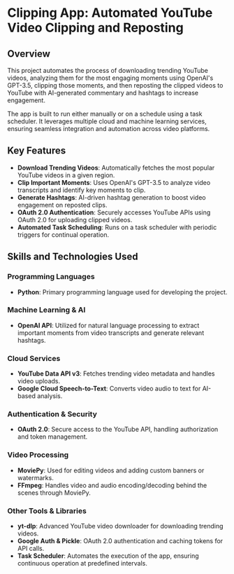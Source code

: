 # Clipping App: Automated YouTube Video Clipping and Reposting

## Overview

This project automates the process of downloading trending YouTube videos, analyzing them for the most engaging moments using OpenAI's GPT-3.5, clipping those moments, and then reposting the clipped videos to YouTube with AI-generated commentary and hashtags to increase engagement.

The app is built to run either manually or on a schedule using a task scheduler. It leverages multiple cloud and machine learning services, ensuring seamless integration and automation across video platforms.

## Key Features

- **Download Trending Videos**: Automatically fetches the most popular YouTube videos in a given region.
- **Clip Important Moments**: Uses OpenAI's GPT-3.5 to analyze video transcripts and identify key moments to clip.
- **Generate Hashtags**: AI-driven hashtag generation to boost video engagement on reposted clips.
- **OAuth 2.0 Authentication**: Securely accesses YouTube APIs using OAuth 2.0 for uploading clipped videos.
- **Automated Task Scheduling**: Runs on a task scheduler with periodic triggers for continual operation.

## Skills and Technologies Used

### Programming Languages
- **Python**: Primary programming language used for developing the project.

### Machine Learning & AI
- **OpenAI API**: Utilized for natural language processing to extract important moments from video transcripts and generate relevant hashtags.
  
### Cloud Services
- **YouTube Data API v3**: Fetches trending video metadata and handles video uploads.
- **Google Cloud Speech-to-Text**: Converts video audio to text for AI-based analysis.
  
### Authentication & Security
- **OAuth 2.0**: Secure access to the YouTube API, handling authorization and token management.

### Video Processing
- **MoviePy**: Used for editing videos and adding custom banners or watermarks.
- **FFmpeg**: Handles video and audio encoding/decoding behind the scenes through MoviePy.

### Other Tools & Libraries
- **yt-dlp**: Advanced YouTube video downloader for downloading trending videos.
- **Google Auth & Pickle**: OAuth 2.0 authentication and caching tokens for API calls.
- **Task Scheduler**: Automates the execution of the app, ensuring continuous operation at predefined intervals.

